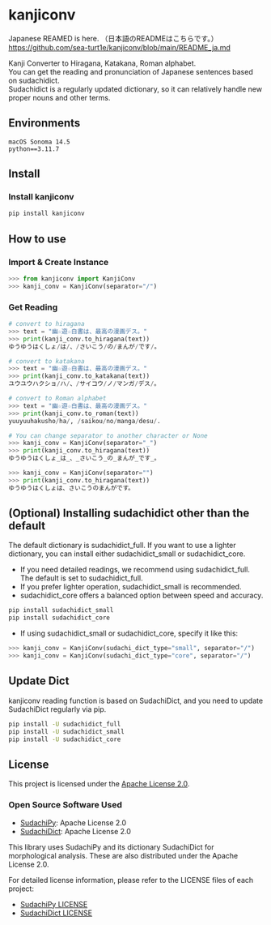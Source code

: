 # kanjiconv
Japanese REAMED is here.  （日本語のREADMEはこちらです。）  
https://github.com/sea-turt1e/kanjiconv/blob/main/README_ja.md

Kanji Converter to Hiragana, Katakana, Roman alphabet.  
You can get the reading and pronunciation of Japanese sentences based on sudachidict.  
Sudachidict is a regularly updated dictionary, so it can relatively handle new proper nouns and other terms.

## Environments
```
macOS Sonoma 14.5
python==3.11.7
```

## Install
### Install kanjiconv
```bash
pip install kanjiconv
```

## How to use
### Import & Create Instance
```python
>>> from kanjiconv import KanjiConv
>>> kanji_conv = KanjiConv(separator="/")
```

### Get Reading
```python
# convert to hiragana
>>> text = "幽☆遊☆白書は、最高の漫画デス。"
>>> print(kanji_conv.to_hiragana(text))
ゆうゆうはくしょ/は/、/さいこう/の/まんが/です/。

# convert to katakana
>>> text = "幽☆遊☆白書は、最高の漫画デス。"
>>> print(kanji_conv.to_katakana(text))
ユウユウハクショ/ハ/、/サイコウ/ノ/マンガ/デス/。

# convert to Roman alphabet
>>> text = "幽☆遊☆白書は、最高の漫画デス。"
>>> print(kanji_conv.to_roman(text))
yuuyuuhakusho/ha/, /saikou/no/manga/desu/. 

# You can change separator to another character or None
>>> kanji_conv = KanjiConv(separator="_")
>>> print(kanji_conv.to_hiragana(text))
ゆうゆうはくしょ_は_、_さいこう_の_まんが_です_。

>>> kanji_conv = KanjiConv(separator="")
>>> print(kanji_conv.to_hiragana(text))
ゆうゆうはくしょは、さいこうのまんがです。
```

## (Optional) Installing sudachidict other than the default
The default dictionary is sudachidict_full. If you want to use a lighter dictionary, you can install either sudachidict_small or sudachidict_core.
- If you need detailed readings, we recommend using sudachidict_full. The default is set to sudachidict_full.
- If you prefer lighter operation, sudachidict_small is recommended.
- sudachidict_core offers a balanced option between speed and accuracy.
```bash
pip install sudachidict_small
pip install sudachidict_core
```
- If using sudachidict_small or sudachidict_core, specify it like this:
```python
>>> kanji_conv = KanjiConv(sudachi_dict_type="small", separator="/")
>>> kanji_conv = KanjiConv(sudachi_dict_type="core", separator="/")
```

## Update Dict
kanjiconv reading function is based on SudachiDict, and you need to update SudachiDict regularly via pip.
```bash
pip install -U sudachidict_full
pip install -U sudachidict_small
pip install -U sudachidict_core
```

## License

This project is licensed under the [Apache License 2.0](LICENSE).

### Open Source Software Used

- [SudachiPy](https://github.com/WorksApplications/SudachiPy): Apache License 2.0
- [SudachiDict](https://github.com/WorksApplications/SudachiDict): Apache License 2.0

This library uses SudachiPy and its dictionary SudachiDict for morphological analysis. These are also distributed under the Apache License 2.0.

For detailed license information, please refer to the LICENSE files of each project:

- [SudachiPy LICENSE](https://github.com/WorksApplications/SudachiPy/blob/develop/LICENSE)
- [SudachiDict LICENSE](https://github.com/WorksApplications/SudachiDict/blob/develop/LICENSE-2.0.txt)
